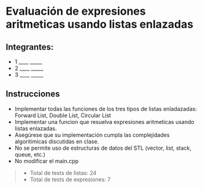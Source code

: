 # Evaluación de expresiones aritmeticas usando listas enlazadas

## Integrantes: 
- 1 ____   _____
- 2 ____   _____
- 3 ____   _____

## Instrucciones 

- Implementar todas las funciones de los tres tipos de listas enladazadas: Forward List, Double List, Circular List 
- Implementar una funcion que resuelva expresiones aritmeticas usando listas enlazadas.
- Asegúrese que su implementación cumpla las complejidades algoritimicas discutidas en clase. 
- No se permite uso de estructuras de datos del STL (vector, list, stack, queue, etc.)
- No modificar el main.cpp
  
> - Total de tests de listas: 24
> - Total de tests de expresiones: 7
